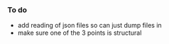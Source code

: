 ### To do
* add reading of json files so can just dump files in
* make sure one of the 3 points is structural